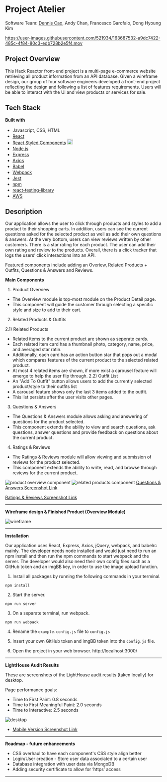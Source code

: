 # Project Atelier
Software Team: [Dennis Cao](https://www.linkedin.com/in/dennisrcao/), Andy Chan, Francesco Garofalo, Dong Hyoung Kim



https://user-images.githubusercontent.com/521934/163687532-a9dc7422-485c-4f84-80c3-edb728b2e5f4.mov


## Project Overview

This Hack Reactor front-end project is a multi-page e-commerce website retrieving all product information from an API database.
Given a wireframe design, our group of four software engineers developed a front-end project reflecting the design and following a list of features requirements.
Users will be able to interact with the UI and view products or services for sale. 


## Tech Stack
**Built with**
- Javascript, CSS, HTML <img height="16" width="16" src="https://github.com/get-icon/geticon/raw/master/icons/javascript.svg" /><img height="16" width="16" src="https://simpleicons.org/icons/css3.svg" /><img height="16" width="16" src="https://simpleicons.org/icons/html5.svg" />
- [React](https://reactjs.org/)  <img height="16" width="16" src="https://simpleicons.org/icons/react.svg" />
- [React Styled Components](https://styled-components.com/)  <img height="18" width="18" src="https://simpleicons.org/icons/styledcomponents.svg" />
- [Node.js](https://nodejs.org/en/)  <img height="16" width="16" src="https://simpleicons.org/icons/nodedotjs.svg" />
- [Express](https://expressjs.com/)  <img height="16" width="16" src="https://github.com/get-icon/geticon/raw/master/icons/express.svg" />
- [Axios](https://www.npmjs.com/package/axios)  <img height="16" width="16" src="https://simpleicons.org/icons/nodedotjs.svg" />
- [Babel](https://babeljs.io/)  <img height="16" width="16" src="https://simpleicons.org/icons/babel.svg" />
- [Webpack](https://webpack.js.org/)  <img height="16" width="16" src="https://simpleicons.org/icons/webpack.svg" />
- [Jest](https://jestjs.io/docs/getting-started)  <img height="16" width="16" src="https://simpleicons.org/icons/jest.svg" />
- [npm](https://www.npmjs.com/)  <img height="16" width="16" src="https://simpleicons.org/icons/npm.svg" />
- [react-testing-library](https://testing-library.com/docs/react-testing-library/intro/)  <img height="16" width="16" src="https://simpleicons.org/icons/testinglibrary.svg" />
- [AWS](https://aws.amazon.com/ec2/)  <img height="16" width="16" src="https://simpleicons.org/icons/amazonaws.svg" />


## Description

Our application allows the user to click through products and styles to add a product to their shopping carts. In addition, users can see the current questions asked for the selected product as well as add their own questions & answers. At the very bottom, users can view reviews written by other customers. There is a star rating for each product. The user can add their own rating and review to the products. Overall, there is a click tracker that logs the users’ click interactions into an API.

Featured components include adding an Overiew, Related Products + Outfits, Questions & Answers and Reviews.

**Main Components**
1) Product Overview
* The Overview module is top-most module on the Product Detail page.
* This component will guide the customer through selecting a specific style and size to add to their cart.
2) Related Products & Outfits

2.1) Related Products
* Related items to the current product are shown as seperate cards. 
* Each related item card has a thumbnail photo, category, name, price, and averaged star ratin.
* Additionally, each card has an action button star that pops out a modal which compares features of the current product to the selected related product. 
* At most 4 related items are shown, if more exist a carousel feature will emerge to help the user flip through. 
2.2) Outfit List
* An "Add To Outfit" button allows users to add the currently selected product/style to their outfits list
* A carousel feature shows only the last 3 items added to the outfit.
* This list persists after the user visits other pages.

3) Questions & Answers
* The Questions & Answers module allows asking and answering of questions for the product selected.
* This component extends the ability to view and search questions, ask questions, answer questions and provide feedback on questions about the current product.
4) Ratings & Reviews
* The Ratings & Reviews module will allow viewing and submission of reviews for the product selected.
* This component extends the ability to write, read, and browse through reviews for the current product.

![product overview component](https://github.com/Louis-La/atelier-front-end-capstone-project/blob/main/screenshots/ProductOverview.png)
![related products component](https://github.com/Louis-La/atelier-front-end-capstone-project/blob/main/screenshots/RelatedProducts.png)
[Questions & Answers Screenshot Link](https://drive.google.com/file/d/1Rchka4OMjUognCv3MwobskHrvEwxBQef/view?usp=sharing)

[Ratings & Reviews Screenshot Link](https://drive.google.com/file/d/1A28eU5CArZtWi7UuVLrLoFR0wghoDS8g/view?usp=sharing)

---
**Wireframe design & Finished Product (Overview Module)**

![wireframe](https://github.com/Louis-La/atelier-front-end-capstone-project/blob/main/WireframeAndBusinessDoc/ProductOverviewWireFrameComparison.png)

---
**Installation**

Our application uses React, Express, Axios, jQuery,  webpack, and babelrc mainly. The developer needs node installed and would just need to run an npm install and then run the npm commands to start webpack and the server. The developer would also need their own config files such as a GitHub token and an imgBB key, in order to use the image upload function.

1) Install all packages by running the following commands in your terminal.
```
npm install
```
2) Start the server.
```
npm run server
```
3) On a separate terminal, run webpack.
```
npm run webpack
```

4) Rename the `example.config.js` file to `config.js`

5) Insert your own GitHub token and imgBB token into the `config.js` file.

6) Open the project in your web browser.
http://localhost:3000/

---
**LightHouse Audit Results**

These are screenshots of the LightHouse audit results (taken locally) for desktop.

Page performance goals:
* Time to First Paint: 0.8 seconds
* Time to First Meaningful Paint: 2.0 seconds
* Time to Interactive: 2.5 seconds

![desktop](https://github.com/Louis-La/atelier-front-end-capstone-project/blob/main/SpeedTestsScreenshots/LightHouseAuditDesktop.png)

* [Mobile Version Screenshot Link](https://github.com/Louis-La/atelier-front-end-capstone-project/blob/main/SpeedTestsScreenshots/LightHouseAuditMobile.png)

---
**Roadmap - future enhancements**

* CSS overhaul to have each component's CSS style align better
* Login/User creation - Store user data associated to a certain user
* Database integration with user data via MongoDB
* Adding security certificate to allow for ‘https’ access

---





